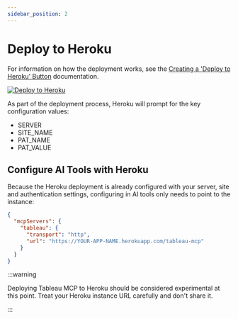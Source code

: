 ```yaml
---
sidebar_position: 2
---
```


# Deploy to Heroku

For information on how the deployment works, see the
[Creating a 'Deploy to Heroku' Button](https://devcenter.heroku.com/articles/heroku-button)
documentation.

[![Deploy to Heroku](https://www.herokucdn.com/deploy/button.svg)](https://www.heroku.com/deploy?template=https://github.com/tableau/tableau-mcp)

As part of the deployment process, Heroku will prompt for the key configuration values:

- SERVER
- SITE_NAME
- PAT_NAME
- PAT_VALUE

## Configure AI Tools with Heroku

Because the Heroku deployment is already configured with your server, site and authentication
settings, configuring in AI tools only needs to point to the instance:

```json
{
  "mcpServers": {
    "tableau": {
      "transport": "http",
      "url": "https://YOUR-APP-NAME.herokuapp.com/tableau-mcp"
    }
  }
}
```

:::warning

Deploying Tableau MCP to Heroku should be considered experimental at this point. Treat your Heroku
instance URL carefully and don't share it.

:::

